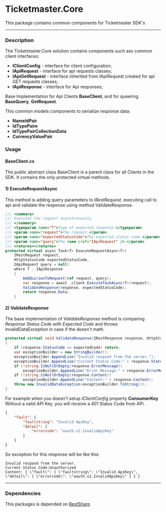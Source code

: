 ﻿# Ticketmaster.Core

This package contains common components for Ticketmaster SDK's
___
### Description
The Ticketmaster.Core solution contains components such ass common client interfaces:
* __IClientConfig__ - interface for client configuration;
* __IApiRequest__ - interface for api requests classes;
* __IApiGetRequest__ - interface inherited from IApiRequest created for api GET requests classes;
* __IApiResponse__ - interface for Api responses;

Base Implementation for Api Clients __BaseClient__, and for queering  __BaseQuery__, __GetRequest__.

This common models components to serialize response data:
* __NameIdPair__ 
* __IdTypePaire__ 
* __IdTypePairCollectionData__ 
* __CurrencyValuePair__ 

### Usage
#### BaseClient.cs

The public abstract class BaseClient is a parent class for all Clients in the SDK. 
It contains the only  protected virtual methods.

#### 1) ExecuteRequestAsync
This method is adding query parameters to *IRestRequest*, executing call to api and validate 
the response using method ValidateResponse.  

```C#
/// <summary>
/// Executes the request asynchronously.
/// </summary>
/// <typeparam name="T">Type of expected response.</typeparam>
/// <param name="request">The request.</param>
/// <param name="expectedStatusCode">The expected status code.</param>
/// <param name="query">The <see cref="IApiRequest" />.</param>
/// <returns></returns>
protected virtual async Task<T> ExecuteRequestAsync<T>(
    IRestRequest request,
    HttpStatusCode expectedStatusCode,
    IApiRequest query = null)
    where T : IApiResponse
    {
        AddQuiriesToRequest(ref request, query);
        var response = await _client.ExecuteTaskAsync<T>(request);
        ValidateResponse(response, expectedStatusCode);
        return response.Data;
    }
```


#### 2) ValidateResponse

The base implementation of *ValidateResponse* method is comparing 
*Response Status Code with  Expected Code* and throws InvalidDataException
in case if the doesn't math.

```C#
protected virtual void ValidateResponse(IRestResponse response, HttpStatusCode expectedCode)
{
    if (response.StatusCode == expectedCode) return;
    var exceptionBuilder = new StringBuilder();
    exceptionBuilder.AppendLine("Invalid respond from the server.");
    exceptionBuilder.AppendLine("Current Status Code:" + response.StatusCode);
    if (!string.IsNullOrEmpty(response.ErrorMessage))
        exceptionBuilder.AppendLine("Error Message:" + response.ErrorMessage);
    if (!string.IsNullOrEmpty(response.Content))
        exceptionBuilder.AppendLine("Content:" + response.Content);
    throw new InvalidDataException(exceptionBuilder.ToString());
}
```

For example when you doesn't setup *IClientConfig* property **ConsumerKey** Without a valid API Key,
you will receive a 401 Status Code from API.
```Json
{
    "fault": {
        "faultstring": "Invalid ApiKey",
        "detail": {
            "errorcode": "oauth.v2.InvalidApiKey"
        }
    }
}
```

So exception for this response will be like this:

```
Invalid respond from the server.
Current Status Code:Unauthorized
Content: { \"fault\": { \"faultstring\": \"Invalid ApiKey\", \"detail\": { \"errorcode\": \"oauth.v2.InvalidApiKey\" } } }
```

____
### Dependencies

This packages is depended on [RestSharp](http://restsharp.org/) 